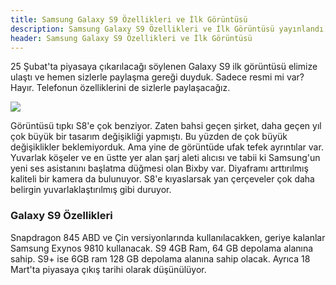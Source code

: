 ```yaml
---
title: Samsung Galaxy S9 Özellikleri ve İlk Görüntüsü
description: Samsung Galaxy S9 Özellikleri ve İlk Görüntüsü yayınlandı.
header: Samsung Galaxy S9 Özellikleri ve İlk Görüntüsü
---
```

25 Şubat'ta piyasaya çıkarılacağı söylenen Galaxy S9 ilk görüntüsü elimize ulaştı ve hemen sizlerle paylaşma gereği duyduk. Sadece resmi mi var? Hayır. Telefonun özelliklerini de sizlerle paylaşacağız.

<img src="https://kral.site/img/samsung-galaxy-s9.jpg">

Görüntüsü tıpkı S8'e çok benziyor. Zaten bahsi geçen şirket, daha geçen yıl çok büyük bir tasarım değişikliği yapmıştı. Bu yüzden de çok büyük değişiklikler beklemiyorduk. Ama yine de görüntüde ufak tefek ayrıntılar var. Yuvarlak köşeler ve en üstte yer alan şarj aleti alıcısı ve tabii ki Samsung'un yeni ses asistanını başlatma düğmesi olan Bixby var. Diyaframı arttırılmış kaliteli bir kamera da bulunuyor. S8'e kıyaslarsak yan çerçeveler çok daha belirgin yuvarlaklaştırılmış gibi duruyor.

<h3>Galaxy S9 Özellikleri</h3>
Snapdragon 845 ABD ve Çin versiyonlarında kullanılacakken, geriye kalanlar Samsung Exynos 9810 kullanacak. S9 4GB Ram, 64 GB depolama alanına sahip. S9+ ise 6GB ram 128 GB depolama alanına sahip olacak. Ayrıca 18 Mart'ta piyasaya çıkış tarihi olarak düşünülüyor.
